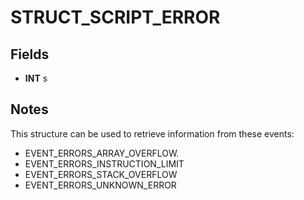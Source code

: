 # STRUCT_SCRIPT_ERROR

## Fields
* **INT** s

## Notes
This structure can be used to retrieve information from these events:
- EVENT_ERRORS_ARRAY_OVERFLOW.
- EVENT_ERRORS_INSTRUCTION_LIMIT
- EVENT_ERRORS_STACK_OVERFLOW
- EVENT_ERRORS_UNKNOWN_ERROR